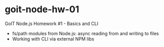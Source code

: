 # goit-node-hw-01

GoIT Node.js Homework #1 - Basics and CLI

- fs/path modules from Node.js: async reading from and writing to files
- Working with CLI via external NPM libs
